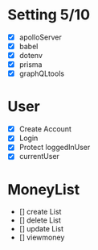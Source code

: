 # Setting 5/10

- [x] apolloServer
- [x] babel
- [x] dotenv
- [x] prisma
- [x] graphQLtools

# User

- [x] Create Account
- [x] Login
- [x] Protect loggedInUser
- [x] currentUser

# MoneyList

- [] create List
- [] delete List
- [] update List
- [] viewmoney
